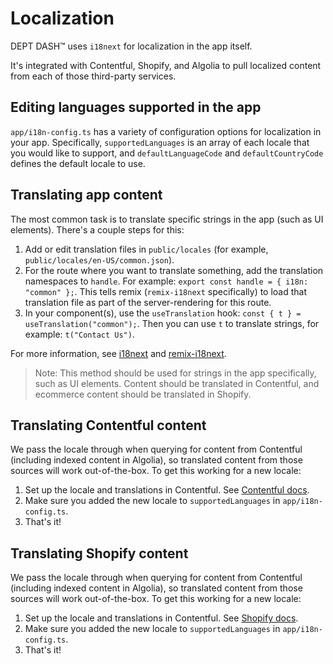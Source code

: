 # Localization

DEPT DASH™ uses `i18next` for localization in the app itself.
<!-- @dash-remove-start base -->
It's integrated with Contentful, Shopify, and Algolia to pull localized content from each of those third-party services.
<!-- @dash-remove-end-->

## Editing languages supported in the app

`app/i18n-config.ts` has a variety of configuration options for localization in your app. Specifically, `supportedLanguages` is an array of each locale that you would like to support, and `defaultLanguageCode` and `defaultCountryCode` defines the default locale to use.

## Translating app content

The most common task is to translate specific strings in the app (such as UI elements). There's a couple steps for this:

1. Add or edit translation files in `public/locales` (for example, `public/locales/en-US/common.json`).
2. For the route where you want to translate something, add the translation namespaces to `handle`. For example: `export const handle = { i18n: "common" };`. This tells remix (`remix-i18next` specifically) to load that translation file as part of the server-rendering for this route.
3. In your component(s), use the `useTranslation` hook: `const { t } = useTranslation("common");`. Then you can use `t` to translate strings, for example: `t("Contact Us")`.

For more information, see [i18next](https://react.i18next.com/) and [remix-i18next](https://github.com/sergiodxa/remix-i18next).

> Note: This method should be used for strings in the app specifically, such as UI elements. Content should be translated in Contentful, and ecommerce content should be translated in Shopify.

<!-- @dash-remove-start contentful -->
## Translating Contentful content

We pass the locale through when querying for content from Contentful (including indexed content in Algolia), so translated content from those sources will work out-of-the-box. To get this working for a new locale:

1. Set up the locale and translations in Contentful. See [Contentful docs](https://www.contentful.com/help/working-with-translations/).
2. Make sure you added the new locale to `supportedLanguages` in `app/i18n-config.ts`.
3. That's it!
<!-- @dash-remove-end -->

<!-- @dash-remove-start shopify -->
## Translating Shopify content

We pass the locale through when querying for content from Contentful (including indexed content in Algolia), so translated content from those sources will work out-of-the-box. To get this working for a new locale:

1. Set up the locale and translations in Contentful. See [Shopify docs](https://help.shopify.com/en/manual/markets/languages).
2. Make sure you added the new locale to `supportedLanguages` in `app/i18n-config.ts`.
3. That's it!
<!-- @dash-remove-end -->